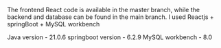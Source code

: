 The frontend React code is available in the master branch, while the backend and database can be found in the main branch.
I used Reactjs + springBoot + MySQL workbench

Java version - 21.0.6
springboot version - 6.2.9
MySQL workbench - 8.0
